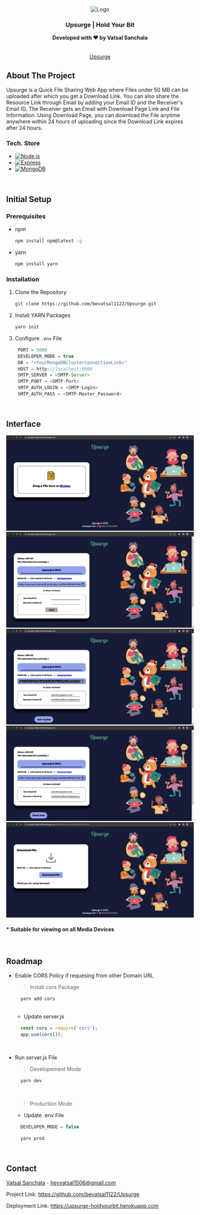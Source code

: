 <div align="center">
  <img src="./assets/ui-images/exam.ico" alt="Logo" width="80" height="80">
  
  <h3 align="center">Upsurge | Hold Your Bit</h3>

  <p align="center">
    <strong>Developed with ❤️ by Vatsal Sanchala</strong><br>
    <br />
    <br />
    <a href="https://upsurge-holdyourbit.herokuapp.com">Upsurge</a>

  </p>
</div>

## About The Project
Upsurge is a Quick File Sharing Web App where Files under 50 MB can be uploaded after which you get a Download Link. You can also share the Resource Link through Email by adding your Email ID and the Receiver's Email ID. The Receiver gets an Email with Download Page Link and File Information. Using Download Page, you can download the File anytime anywhere within 24 hours of uploading since the Download Link expires after 24 hours.

### Tech. Store
* [![Node.js][Node.js]][Node-url]
* [![Express][Express.js]][Express-url]
* [![MongoDB][Mongo.db]][Mongo-url]

<br>

## Initial Setup

### Prerequisites

* npm
  ```sh
  npm install npm@latest -g
  ```
* yarn
  ```sh
  npm install yarn
  ```

### Installation

1. Clone the Repository
   ```sh
   git clone https://github.com/bevatsal1122/Upsurge.git
   ```
2. Install YARN Packages
   ```sh
   yarn init
   ```
3. Configure `.env` File
   ```js
    PORT = 5000
    DEVELOPER_MODE = true
    DB = "<YourMongoDBClusterConnectionLink>"
    HOST = http://localhost:5000
    SMTP_SERVER = <SMTP-Server>
    SMTP_PORT = <SMTP-Port>
    SMTP_AUTH_LOGIN = <SMTP-Login>
    SMTP_AUTH_PASS = <SMTP-Master_Password>
   ```
<br>

## Interface
<img src="./assets/ui-images/imageOutput0.png" alt="Image Output 0" />
<img src="./assets/ui-images/imageOutput1.png" alt="Image Output 1" />
<img src="./assets/ui-images/imageOutput2.png" alt="Image Output 2" />
<img src="./assets/ui-images/imageOutput3.png" alt="Image Output 3" />
<img src="./assets/ui-images/imageOutput4.png" alt="Image Output 4" />

#### * Suitable for viewing on all Media Devices 
<br>

## Roadmap

* Enable CORS Policy if requesing from other Domain URL
  > Install cors Package
  ```sh
    yarn add cors
  ```
  <br>
  
  * Update server.js
  ```js
    const cors = require('cors');
    app.use(cors());
  ```
  <br>
  
* Run server.js File
  <br>
  
  > Developement Mode
  ```sh
    yarn dev
  ```
  <br>
  
  > Production Mode
    * Update .env File
    ```js
      DEVELOPER_MODE = false
    ```
    ```sh
      yarn prod
    ```
<br>

## Contact

[Vatsal Sanchala](https://www.linkedin.com/in/bevatsal1122/) - heyvatsal1506@gmail.com

Project Link: https://github.com/bevatsal1122/Upsurge

Deployment Link: https://upsurge-holdyourbit.herokuapp.com

<br>

[Node.js]: https://img.shields.io/badge/Node.js-35495E?style=for-the-badge&logo=nodedotjs&logoColor=4FC08D
[Node-url]: https://nodejs.org/en/
[Express.js]: https://img.shields.io/badge/Express-38352A?style=for-the-badge&logo=express&logoColor=4FC08D
[Express-url]: https://expressjs.com/
[Mongo.db]: https://img.shields.io/badge/MongoDB-DD0031?style=for-the-badge&logo=mongodb&logoColor=green
[Mongo-url]: https://www.mongodb.com/
